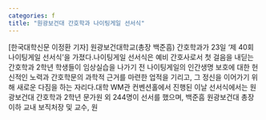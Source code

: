 ```yaml
---
categories: f
title: "원광보건대 간호학과 나이팅게일 선서식"
---
```

[한국대학신문 이정환 기자] 원광보건대학교(총장 백준흠) 간호학과가 23일 ‘제 40회 나이팅게일 선서식’을 가졌다.나이팅게일 선서식은 예비 간호사로서 첫 걸음을 내딛는 간호학과 2학년 학생들이 임상실습을 나가기 전 나이팅게일의 인간생명 보호에 대한 헌신적인 노력과 간호학문의 과학적 근거를 마련한 업적을 기리고, 그 정신을 이어가기 위해 새로운 다짐을 하는 자리다.대학 WM관 컨벤션홀에서 진행된 이날 선서식에서는 원광보건대 간호학과 2학년 문가원 외 244명이 선서를 했으며, 백준흠 원광보건대 총장 이하 교내 보직처장 및 교수, 원